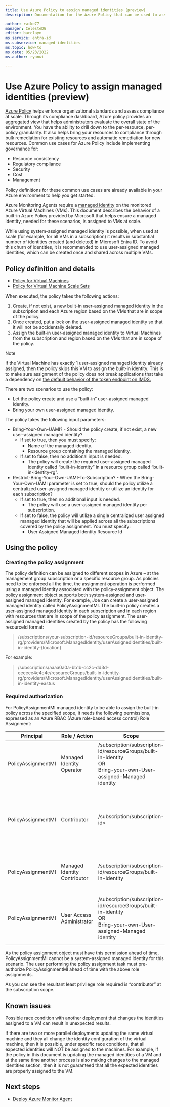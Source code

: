 ```yaml
---
title: Use Azure Policy to assign managed identities (preview)
description: Documentation for the Azure Policy that can be used to assign managed identities to Azure resources.

author: rwike77
manager: CelesteDG
editor: barclayn
ms.service: entra-id
ms.subservice: managed-identities
ms.topic: how-to
ms.date: 05/23/2022
ms.author: ryanwi

---
```


# Use Azure Policy to assign managed identities (preview)


[Azure Policy](/azure/governance/policy/overview) helps enforce organizational standards and assess compliance at scale. Through its compliance dashboard, Azure policy provides an aggregated view that helps administrators evaluate the overall state of the environment. You have the ability to drill down to the per-resource, per-policy granularity. It also helps bring your resources to compliance through bulk remediation for existing resources and automatic remediation for new resources. Common use cases for Azure Policy include implementing governance for:

- Resource consistency
- Regulatory compliance
- Security
- Cost
- Management


Policy definitions for these common use cases are already available in your Azure environment to help you get started.

Azure Monitoring Agents require a [managed identity](overview.md) on the monitored Azure Virtual Machines (VMs). This document describes the behavior of a built-in Azure Policy provided by Microsoft that helps ensure a managed identity, needed for these scenarios, is assigned to VMs at scale.

While using system-assigned managed identity is possible, when used at scale (for example, for all VMs in a subscription) it results in substantial number of identities created (and deleted) in Microsoft Entra ID. To avoid this churn of identities, it is recommended to use user-assigned managed identities, which can be created once and shared across multiple VMs.

## Policy definition and details

- [Policy for Virtual Machines](https://portal.azure.com/#blade/Microsoft_Azure_Policy/PolicyDetailBlade/definitionId/%2Fproviders%2FMicrosoft.Authorization%2FpolicyDefinitions%2Fd367bd60-64ca-4364-98ea-276775bddd94)
- [Policy for Virtual Machine Scale Sets](https://portal.azure.com/#blade/Microsoft_Azure_Policy/PolicyDetailBlade/definitionId/%2Fproviders%2FMicrosoft.Authorization%2FpolicyDefinitions%2F516187d4-ef64-4a1b-ad6b-a7348502976c)



When executed, the policy takes the following actions:

1. Create, if not exist, a new built-in user-assigned managed identity in the subscription and each Azure region based on the VMs that are in scope of the policy.
2. Once created, put a lock on the user-assigned managed identity so that it will not be accidentally deleted.
3. Assign the built-in user-assigned managed identity to Virtual Machines from the subscription and region based on the VMs that are in scope of the policy.
> [!NOTE]
> If the Virtual Machine has exactly 1 user-assigned managed identity already assigned, then the policy skips this VM to assign the built-in identity. This is to make sure assignment of the policy does not break applications that take a dependency on [the default behavior of the token endpoint on IMDS.](managed-identities-faq.md#what-identity-will-imds-default-to-if-i-dont-specify-the-identity-in-the-request)


There are two scenarios to use the policy:

-	Let the policy create and use a “built-in” user-assigned managed identity.
-	Bring your own user-assigned managed identity.

The policy takes the following input parameters:

- Bring-Your-Own-UAMI? - Should the policy create, if not exist, a new user-assigned managed identity?
  - If set to true, then you must specify:
    - Name of the managed identity.
    - Resource group containing the managed identity.
  - If set to false, then no additional input is needed.
    - The policy will create the required user-assigned managed identity called “built-in-identity” in a resource group called “built-in-identity-rg".
- Restrict-Bring-Your-Own-UAMI-To-Subscription? - When the Bring-Your-Own-UAMI parameter is set to true, should the policy utilize a centralized user-assigned managed identity or utilize an identity for each subscription?
  - If set to true, then no additional input is needed.
    - The policy will use a user-assigned managed identity per subscription.
  - If set to false, the policy will utilize a single centralized user assigned managed identity that will be applied across all the subscriptions covered by the policy assignment. You must specify:
    - User Assigned Managed Identity Resource Id

## Using the policy
### Creating the policy assignment

The policy definition can be assigned to different scopes in Azure – at the management group subscription or a specific resource group. As policies need to be enforced all the time, the assignment operation is performed using a managed identity associated with the policy-assignment object. The policy assignment object supports both system-assigned and user-assigned managed identity.
For example, Joe can create a user-assigned managed identity called PolicyAssignmentMI. The built-in policy creates a user-assigned managed identity in each subscription and in each region with resources that are in scope of the policy assignment. The user-assigned managed identities created by the policy has the following resourceId format:

> /subscriptions/your-subscription-id/resourceGroups/built-in-identity-rg/providers/Microsoft.ManagedIdentity/userAssignedIdentities/built-in-identity-{location}

For example:
> /subscriptions/aaaa0a0a-bb1b-cc2c-dd3d-eeeeee4e4e4e/resourceGroups/built-in-identity-rg/providers/Microsoft.ManagedIdentity/userAssignedIdentities/built-in-identity-eastus

### Required authorization

For PolicyAssignmentMI managed identity to be able to assign the built-in policy across the specified scope, it needs the following permissions, expressed as an Azure RBAC (Azure role-based access control) Role Assignment:

| Principal| Role / Action | Scope | Purpose |
|----|----|----------------|----|
|PolicyAssignmentMI |Managed Identity Operator | /subscription/subscription-id/resourceGroups/built-in-identity <br> OR <br>Bring-your-own-User-assigned-Managed identity |Required to assign the built-in identity to VMs.|
|PolicyAssignmentMI |Contributor | /subscription/subscription-id> |Required to create the resource-group that holds the built-in managed identity in the subscription. |
|PolicyAssignmentMI |Managed Identity Contributor | /subscription/subscription-id/resourceGroups/built-in-identity |Required to create a new user-assigned managed identity.|
|PolicyAssignmentMI |User Access Administrator | /subscription/subscription-id/resourceGroups/built-in-identity <br> OR <br>Bring-your-own-User-assigned-Managed identity |Required to set a lock on the user-assigned managed identity created by the policy.|


As the policy assignment object must have this permission ahead of time, PolicyAssignmentMI cannot be a system-assigned managed identity for this scenario. The user performing the policy assignment task must pre-authorize PolicyAssignmentMI ahead of time with the above role assignments.

As you can see the resultant least privilege role required is “contributor” at the subscription scope.



## Known issues

Possible race condition with another deployment that changes the identities assigned to a VM can result in unexpected results.

If there are two or more parallel deployments updating the same virtual machine and they all change the identity configuration of the virtual machine, then it is possible, under specific race conditions, that all expected identities will NOT be assigned to the machines.
For example, if the policy in this document is updating the managed identities of a VM and at the same time another process is also making changes to the managed identities section, then it is not guaranteed that all the expected identities are properly assigned to the VM.


## Next steps

- [Deploy Azure Monitor Agent](/azure/azure-monitor/agents/azure-monitor-agent-manage#use-azure-policy)
